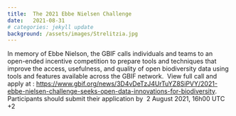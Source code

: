 ```yaml
---
title:  The 2021 Ebbe Nielsen Challenge
date:   2021-08-31
# categories: jekyll update
background: /assets/images/Strelitzia.jpg
---
```


In memory of Ebbe Nielson, the GBIF calls individuals and teams to an open-ended incentive competition to prepare tools and techniques that improve the access, usefulness, and quality of open biodiversity data using tools and features available across the GBIF network.  View full call and apply at : https://www.gbif.org/news/3D4vDeTzJ4UrTuYZ8SiPVY/2021-ebbe-nielsen-challenge-seeks-open-data-innovations-for-biodiversity. Participants should submit their application by  2 August 2021, 16h00 UTC +2
